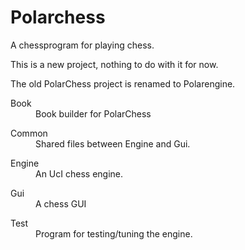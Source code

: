 # Polarchess
A chessprogram for playing chess.

This is a new project, nothing to do with it for now.

The old PolarChess project is renamed to Polarengine.

<dl>
  <dt>Book</dt>
  <dd>Book builder for PolarChess</dd>
</dl>
<dl>
  <dt>Common</dt>
  <dd>Shared files between Engine and Gui.</dd>
</dl>
<dl>
  <dt>Engine</dt>
  <dd>An UcI chess engine.</dd>
</dl>
<dl>
  <dt>Gui</dt>
  <dd>A chess GUI</dd>
</dl>
<dl>
  <dt>Test</dt>
  <dd>Program for testing/tuning the engine.</dd>
</dl>

